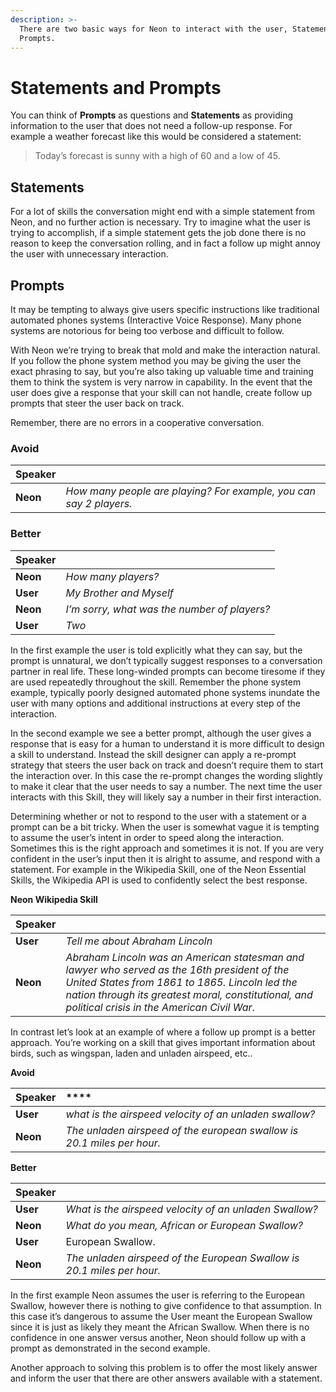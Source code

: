 ```yaml
---
description: >-
  There are two basic ways for Neon to interact with the user, Statements and
  Prompts.
---
```


# Statements and Prompts

You can think of **Prompts** as questions and **Statements** as providing information to the user that does not need a follow-up response. For example a weather forecast like this would be considered a statement:

> Today’s forecast is sunny with a high of 60 and a low of 45.

## Statements

For a lot of skills the conversation might end with a simple statement from Neon, and no further action is necessary. Try to imagine what the user is trying to accomplish, if a simple statement gets the job done there is no reason to keep the conversation rolling, and in fact a follow up might annoy the user with unnecessary interaction.

## Prompts

It may be tempting to always give users specific instructions like traditional automated phones systems \(Interactive Voice Response\). Many phone systems are notorious for being too verbose and difficult to follow.

With Neon we’re trying to break that mold and make the interaction natural. If you follow the phone system method you may be giving the user the exact phrasing to say, but you’re also taking up valuable time and training them to think the system is very narrow in capability. In the event that the user does give a response that your skill can not handle, create follow up prompts that steer the user back on track.

Remember, there are no errors in a cooperative conversation.

### Avoid

| Speaker  |                                                                    |
| :------- | :----------------------------------------------------------------- |
| **Neon** | _How many people are playing? For example, you can say 2 players._ |

### **Better**

| Speaker  |                                              |
| :------- | :------------------------------------------- |
| **Neon** | _How many players?_                          |
| **User** | _My Brother and Myself_                      |
| **Neon** | _I’m sorry, what was the number of players?_ |
| **User** | _Two_                                        |

In the first example the user is told explicitly what they can say, but the prompt is unnatural, we don’t typically suggest responses to a conversation partner in real life. These long-winded prompts can become tiresome if they are used repeatedly throughout the skill. Remember the phone system example, typically poorly designed automated phone systems inundate the user with many options and additional instructions at every step of the interaction.

In the second example we see a better prompt, although the user gives a response that is easy for a human to understand it is more difficult to design a skill to understand. Instead the skill designer can apply a re-prompt strategy that steers the user back on track and doesn’t require them to start the interaction over. In this case the re-prompt changes the wording slightly to make it clear that the user needs to say a number. The next time the user interacts with this Skill, they will likely say a number in their first interaction.

Determining whether or not to respond to the user with a statement or a prompt can be a bit tricky. When the user is somewhat vague it is tempting to assume the user’s intent in order to speed along the interaction. Sometimes this is the right approach and sometimes it is not. If you are very confident in the user’s input then it is alright to assume, and respond with a statement. For example in the Wikipedia Skill, one of the Neon Essential Skills, the Wikipedia API is used to confidently select the best response.

**Neon Wikipedia Skill**

| Speaker  |                                                                                                                                                                                                                                                    |
| :------- | :------------------------------------------------------------------------------------------------------------------------------------------------------------------------------------------------------------------------------------------------- |
| **User** | _Tell me about Abraham Lincoln_                                                                                                                                                                                                                    |
| **Neon** | _Abraham Lincoln was an American statesman and lawyer who served as the 16th president of the United States from 1861 to 1865. Lincoln led the nation through its greatest moral, constitutional, and political crisis in the American Civil War_. |

In contrast let’s look at an example of where a follow up prompt is a better approach. You’re working on a skill that gives important information about birds, such as wingspan, laden and unladen airspeed, etc..

**Avoid**

| Speaker  | \*\*\*\*                                                               |
| :------- | :--------------------------------------------------------------------- |
| **User** | _what is the airspeed velocity of an unladen swallow?_                 |
| **Neon** | _The unladen airspeed of the european swallow is 20.1 miles per hour._ |

**Better**

| Speaker  |                                                                        |
| :------- | :--------------------------------------------------------------------- |
| **User** | _What is the airspeed velocity of an unladen Swallow?_                 |
| **Neon** | _What do you mean, African or European Swallow?_                       |
| **User** | European Swallow.                                                      |
| **Neon** | _The unladen airspeed of the European Swallow is 20.1 miles per hour._ |

In the first example Neon assumes the user is referring to the European Swallow, however there is nothing to give confidence to that assumption. In this case it’s dangerous to assume the User meant the European Swallow since it is just as likely they meant the African Swallow. When there is no confidence in one answer versus another, Neon should follow up with a prompt as demonstrated in the second example.

Another approach to solving this problem is to offer the most likely answer and inform the user that there are other answers available with a statement.
